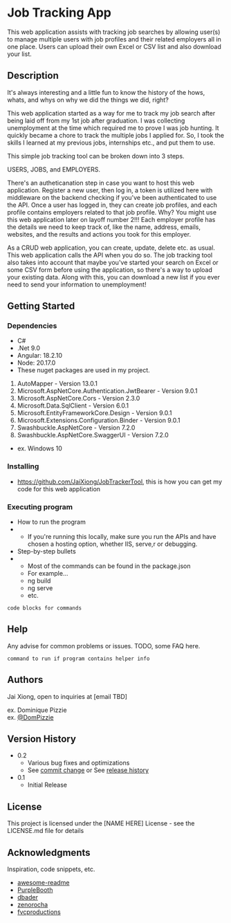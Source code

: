 # Job Tracking App 

This web application assists with tracking job searches by allowing user(s) to manage multiple users with job profiles and their related employers all in one place. Users can upload their own Excel or CSV list and also download your list.

## Description

It's always interesting and a little fun to know the history of the hows, whats, and whys on why we did the things we did, right?

This web application started as a way for me to track my job search after being laid off from my 1st job after graduation. I was collecting unemployment at the time which required me to prove I was job hunting. 
It quickly became a chore to track the multiple jobs I applied for. So, I took the skills I learned at my previous jobs, internships etc., and put them to use.

This simple job tracking tool can be broken down into 3 steps.

USERS, JOBS, and EMPLOYERS.

There's an autheticanation step in case you want to host this web application. Register a new user, then log in, a token is utilized here with middleware on the backend checking if you've been authenticated to use the API.
Once a user has logged in, they can create job profiles, and each profile contains employers related to that job profile. Why? You might use this web application later on layoff number 2!!! 
Each employer profile has the details we need to keep track of, like the name, address, emails, websites, and the results and actions you took for this employer.

As a CRUD web application, you can create, update, delete etc. as usual. This web application calls the API when you do so. The job tracking tool also takes into account that maybe you've started your search on Excel or some 
CSV form before using the application, so there's a way to upload your existing data. Along with this, you can download a new list if you ever need to send your information to unemployment!

## Getting Started

### Dependencies

* C#
* .Net 9.0
* Angular: 18.2.10
* Node: 20.17.0
* These nuget packages are used in my project.
1.	AutoMapper - Version 13.0.1
2.	Microsoft.AspNetCore.Authentication.JwtBearer - Version 9.0.1
3.	Microsoft.AspNetCore.Cors - Version 2.3.0
4.	Microsoft.Data.SqlClient - Version 6.0.1
5.	Microsoft.EntityFrameworkCore.Design - Version 9.0.1
6.	Microsoft.Extensions.Configuration.Binder - Version 9.0.1
7.	Swashbuckle.AspNetCore - Version 7.2.0
8.	Swashbuckle.AspNetCore.SwaggerUI - Version 7.2.0
* ex. Windows 10

### Installing

* https://github.com/JaiXiong/JobTrackerTool, this is how you can get my code for this web application

### Executing program

* How to run the program
* * If you're running this locally, make sure you run the APIs and have chosen a hosting option, whether IIS, serve,r or debugging.
* Step-by-step bullets
* * Most of the commands can be found in the package.json
  * For example...
  * ng build
  * ng serve
  * etc.
```
code blocks for commands
```

## Help

Any advise for common problems or issues. TODO, some FAQ here.
```
command to run if program contains helper info
```

## Authors

Jai Xiong, open to inquiries at [email TBD]

ex. Dominique Pizzie  
ex. [@DomPizzie](https://twitter.com/dompizzie)

## Version History

* 0.2
    * Various bug fixes and optimizations
    * See [commit change]() or See [release history]()
* 0.1
    * Initial Release

## License

This project is licensed under the [NAME HERE] License - see the LICENSE.md file for details

## Acknowledgments

Inspiration, code snippets, etc.
* [awesome-readme](https://github.com/matiassingers/awesome-readme)
* [PurpleBooth](https://gist.github.com/PurpleBooth/109311bb0361f32d87a2)
* [dbader](https://github.com/dbader/readme-template)
* [zenorocha](https://gist.github.com/zenorocha/4526327)
* [fvcproductions](https://gist.github.com/fvcproductions/1bfc2d4aecb01a834b46)
